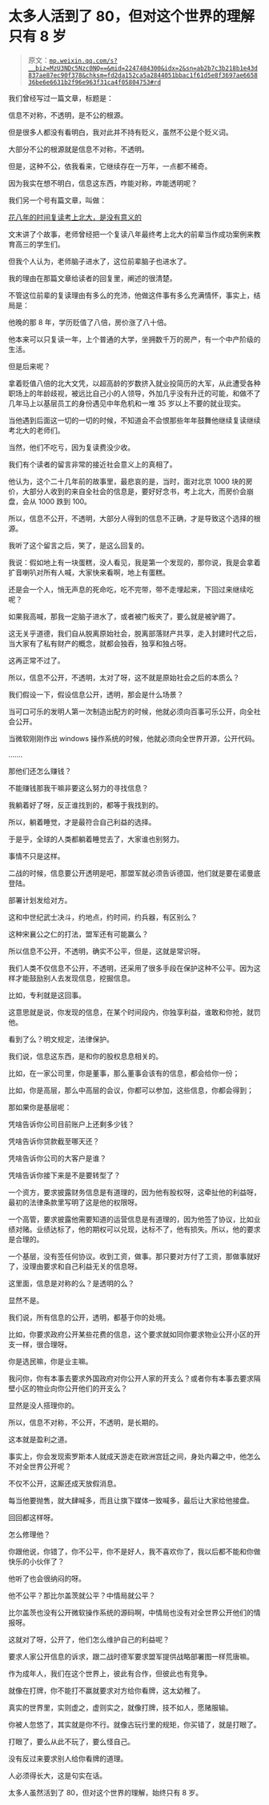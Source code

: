# 太多人活到了 80，但对这个世界的理解只有 8 岁

> 原文：[`mp.weixin.qq.com/s?__biz=MzU3NDc5Nzc0NQ==&mid=2247484300&idx=2&sn=ab2b7c3b218b1e43d837ae87ec90f378&chksm=fd2da152ca5a2844051bbac1f61d5e8f3697ae665836be6e6631b2f96e963f31ca4f05804753#rd`](http://mp.weixin.qq.com/s?__biz=MzU3NDc5Nzc0NQ==&mid=2247484300&idx=2&sn=ab2b7c3b218b1e43d837ae87ec90f378&chksm=fd2da152ca5a2844051bbac1f61d5e8f3697ae665836be6e6631b2f96e963f31ca4f05804753#rd)

我们曾经写过一篇文章，标题是：

信息不对称，不透明，是不公的根源。

但是很多人都没有看明白，我对此并不持有贬义，虽然不公是个贬义词。

大部分不公的根源就是信息不对称，不透明。

但是，这种不公，依我看来，它继续存在一万年，一点都不稀奇。

因为我实在想不明白，信息这东西，咋能对称，咋能透明呢？

我们另一个号有篇文章，叫做：

[花八年的时间复读考上北大，是没有意义的](http://mp.weixin.qq.com/s?__biz=MzU0MjYwNDU2Mw==&mid=2247486048&idx=1&sn=8520177ccd996f9ff4173072d41c00b0&chksm=fb19661ccc6eef0a20ec9f6420e60fe2b27664583324074e24d431b6211345547177437c43be&scene=21#wechat_redirect)

文末讲了个故事，老师曾经把一个复读八年最终考上北大的前辈当作成功案例来教育高三的学生们。

但我个人认为，老师脑子进水了，这位前辈脑子也进水了。

我的理由在那篇文章给读者的回复里，阐述的很清楚。

不管这位前辈的复读理由有多么的充沛，他做这件事有多么充满情怀，事实上，结局是：

他晚的那 8 年，学历贬值了八倍，房价涨了八十倍。

他本来可以只复读一年，上个普通的大学，坐拥数千万的房产，有一个中产阶级的生活。

但是后来呢？

拿着贬值八倍的北大文凭，以超高龄的岁数挤入就业投简历的大军，从此遭受各种职场上的年龄歧视，被远比自己小的人领导，外加几乎没有升迁的可能，和做不了几年马上以基层员工的身份遇见中年危机和一堆 35 岁以上不要的就业现实。

当他遇到后面这一切的一切的时候，不知道会不会恨那些年年鼓舞他继续复读继续考北大的老师们。

当然，他们不吃亏，因为复读费没少收。

我们有个读者的留言非常的接近社会意义上的真相了。

他认为，这个二十几年前的故事里，最悲哀的是，当时，面对北京 1000 块的房价，大部分人收到的来自全社会的信息是，要好好念书，考上北大，而房价会崩盘，会从 1000 跌到 100。

所以，信息不公开，不透明，大部分人得到的信息不正确，才是导致这个选择的根源。

我听了这个留言之后，笑了，是这么回复的。

我说：假如地上有一块蛋糕，没人看见，我是第一个发现的，那你说，我是会拿着扩音喇叭对所有人喊，大家快来看啊，地上有蛋糕。

还是会一个人，悄无声息的死命吃，吃不完带，带不走埋起来，下回过来继续吃呢？

如果我高喊，那我一定脑子进水了，或者被门板夹了，要么就是被驴踢了。

这无关乎道德，我们自从脱离原始社会，脱离部落财产共享，走入封建时代之后，当大家有了私有财产的概念，就都会独吞，独享和独占呀。

这再正常不过了。

所以，信息不公开，不透明，太对了呀，这不就是原始社会之后的本质么？

我们假设一下，假设信息公开，透明，那会是什么场景？

当可口可乐的发明人第一次制造出配方的时候，他就必须向百事可乐公开，向全社会公开。

当微软刚刚作出 windows 操作系统的时候，他就必须向全世界开源，公开代码。

.......

那他们还怎么赚钱？

不能赚钱那我干嘛非要这么努力的寻找信息？

我躺着好了呀，反正谁找到的，都等于我找到的。

所以，躺着睡觉，才是最符合自己利益的选择。

于是乎，全球的人类都躺着睡觉去了，大家谁也别努力。

事情不只是这样。

二战的时候，信息要公开透明是吧，那盟军就必须告诉德国，他们就是要在诺曼底登陆。

部署计划发给对方。

这和中世纪武士决斗，约地点，约时间，约兵器，有区别么？

这种宋襄公之仁的打法，盟军还有可能赢么？

所以信息不公开，不透明，确实不公平，但是，这就是常识呀。

我们人类不仅信息不公开，不透明，还采用了很多手段在保护这种不公平。因为这样才能鼓励别人去发现信息，挖掘信息。

比如，专利就是这回事。

这意思就是说，你发现的信息，在某个时间段内，你独享利益，谁敢和你抢，就罚他。

看到了么？明文规定，法律保护。

我们说，信息这东西，是和你的股权息息相关的。

比如，在一家公司里，你是董事，那么董事会该有的信息，都会给你一份；

比如，你是高层，那么中高层的会议，你都可以参加，这些信息，你都会得到；

那如果你是基层呢：

凭啥告诉你公司目前账户上还剩多少钱？

凭啥告诉你贷款截至哪天还？

凭啥告诉你公司的大客户是谁？

凭啥告诉你接下来是不是要转型了？

一个资方，要求披露财务信息是有道理的，因为他有股权呀，这牵扯他的利益呀，最初的法律条款里写明了这是他的权限呀。

一个高管，要求披露他需要知道的运营信息是有道理的，因为他签了协议，比如业绩对赌。业绩达标了，他的期权可以兑现，达标不了，他有损失。所以，他的要求是合理的。

一个基层，没有签任何协议。收到工资，做事。那只要对方付了工资，那做事就好了，没理由要求和自己利益无关的信息呀。

这里面，信息是对称的么？是透明的么？

显然不是。

我们说，所有信息的公开，透明，都基于你的处境。

比如，你要求政府公开某些花费的信息，这个要求就如同你要求物业公开小区的开支一样，很合理呀。

你是选民嘛，你是业主嘛。

我问你，你有本事去要求外国政府对你公开人家的开支么？或者你有本事去要求隔壁小区的物业向你公开他们的开支么？

显然是没人搭理你的。

所以，信息不对称，不公开，不透明，是长期的。

这本就是盈利之道。

事实上，你会发现索罗斯本人就成天游走在欧洲宫廷之间，身处内幕之中，他怎么不对全世界公开呢？

不仅不公开，这厮还成天放假消息。

每当他要抛售，就大肆喊多，而且让旗下媒体一致喊多，最后让大家给他接盘。

回回都这样呀。

怎么修理他？

你跟他说，你错了，你不公平，你不是好人，我不喜欢你了，我以后都不能和你做快乐的小伙伴了？

他听了也会很纳闷的呀。

他不公平？那比尔盖茨就公平？中情局就公平？

比尔盖茨也没有公开微软操作系统的源码啊，中情局也没有对全世界公开他们的情报呀。

这就对了呀，公开了，他们怎么维护自己的利益呢？

要求人家公开信息的诉求，跟二战时德军要求盟军提供战略部署图一样荒唐嘛。

作为成年人，我们在这个世界上，彼此有合作，但彼此也有竞争。

就像在打牌，你不能打不赢就要求对方给你看牌，这太幼稚了。

真实的世界里，实则虚之，虚则实之，就像打牌，技不如人，愿赌服输。

你被人忽悠了，其实就是你不行。就像古玩行里的规矩，你买错了，就是打眼了。

打眼了，要么从此不玩了，要么怪自己。

没有反过来要求别人给你看牌的道理。

人必须得长大，这是句实在话。

太多人虽然活到了 80，但对这个世界的理解，始终只有 8 岁。